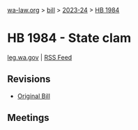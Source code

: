 [wa-law.org](/) > [bill](/bill/) > [2023-24](/bill/2023-24/) > [HB 1984](/bill/2023-24/hb/1984/)

# HB 1984 - State clam
[leg.wa.gov](https://app.leg.wa.gov/billsummary?BillNumber=1984&Year=2023&Initiative=false) | [RSS Feed](./rss.xml)

## Revisions
* [Original Bill](1/)

## Meetings